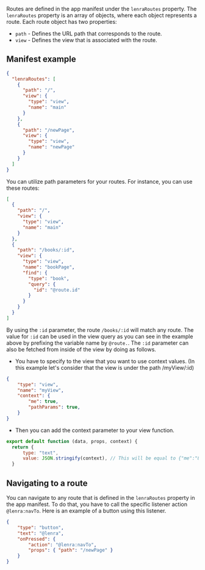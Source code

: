 Routes are defined in the app manifest under the `lenraRoutes` property. The `lenraRoutes` property is an array of objects, where each object represents a route. Each route object has two properties:

- `path` - Defines the URL path that corresponds to the route.
- `view` - Defines the view that is associated with the route.

## Manifest example

```json
{
  "lenraRoutes": [
    {
      "path": "/",
      "view": {
        "type": "view",
        "name": "main"
      }
    },
    {
      "path": "/newPage",
      "view": {
        "type": "view",
        "name": "newPage"
      }
    }
  ]
}
```

You can utilize path parameters for your routes. For instance, you can use these routes:

```json
[
  {
    "path": "/",
    "view": {
      "type": "view",
      "name": "main"
    }
  },
  {
    "path": "/books/:id",
    "view": {
      "type": "view",
      "name": "bookPage",
      "find": {
        "type": "book",
        "query": {
          "id": "@route.id"
        }
      }
    }
  }
]
```

By using the `:id` parameter, the route `/books/:id` will match any route.
The value for `:id` can be used in the view query as you can see in the example above by prefixing the variable name by `@route.`.
The `:id` parameter can also be fetched from inside of the view by doing as follows.

- You have to specify to the view that you want to use context values. (In this example let's consider that the view is under the path /myView/:id)

```json
{
    "type": "view",
    "name": "myView",
    "context": {
        "me": true,
        "pathParams": true,
    }
}
```

- Then you can add the context parameter to your view function.

```javascript
export default function (data, props, context) {
  return {
      type: "text",
      value: JSON.stringify(context), // This will be equal to {"me":"8bf756dd-0028-4bbd-b439-083add59ba54","pathParams":{"id":1}}
  }
```

## Navigating to a route

You can navigate to any route that is defined in the `lenraRoutes` property in the app manifest. To do that, you have to call the specific listener action `@lenra:navTo`. Here is an example of a button using this listener.

```json
{
    "type": "button",
    "text": "@lenra",
    "onPressed": {
        "action": "@lenra:navTo",
        "props": { "path": "/newPage" }
    }
}
```
